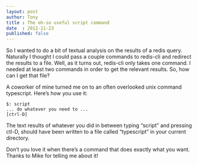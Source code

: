 ```yaml
---
layout: post
author: Tony
title : The oh-so useful script command
date  : 2012-11-23
published: false
---
```


So I wanted to do a bit of textual analysis on the results of a redis query. Naturally I thought I could pass a couple commands to redis-cli and redirect the results to a file. Well, as it turns out, redis-cli only takes one command. I needed at least two commands in order to get the relevant results. So, how can I get that file?

A coworker of mine turned me on to an often overlooked unix command typescript. Here’s how you use it:

```
$: script
... do whatever you need to ...
[ctrl-D]
```

The text results of whatever you did in between typing “script” and pressing ctl-D, should have been written to a file called “typescript” in your current directory.

Don’t you love it when there’s a command that does exactly what you want. Thanks to Mike for telling me about it!
